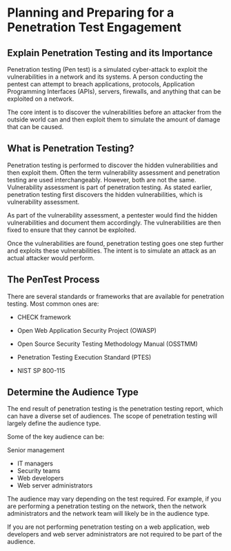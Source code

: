 # Planning and Preparing for a Penetration Test Engagement

## Explain Penetration Testing and its Importance

Penetration testing (Pen test) is a simulated cyber-attack to exploit the vulnerabilities in a network and its systems. A person conducting the pentest can attempt to breach applications, protocols, Application Programming Interfaces (APIs), servers, firewalls, and anything that can be exploited on a network.

The core intent is to discover the vulnerabilities before an attacker from the outside world can and then exploit them to simulate the amount of damage that can be caused.

## What is Penetration Testing?

Penetration testing is performed to discover the hidden vulnerabilities and then exploit them. Often the term vulnerability assessment and penetration testing are used interchangeably. However, both are not the same. Vulnerability assessment is part of penetration testing. As stated earlier, penetration testing first discovers the hidden vulnerabilities, which is vulnerability assessment.

As part of the vulnerability assessment, a pentester would find the hidden vulnerabilities and document them accordingly. The vulnerabilities are then fixed to ensure that they cannot be exploited.

Once the vulnerabilities are found, penetration testing goes one step further and exploits these vulnerabilities. The intent is to simulate an attack as an actual attacker would perform.

## The PenTest Process
There are several standards or frameworks that are available for penetration testing. Most common ones are:

* CHECK framework

* Open Web Application Security Project (OWASP)

* Open Source Security Testing Methodology Manual (OSSTMM)

* Penetration Testing Execution Standard (PTES)

* NIST SP 800-115

## Determine the Audience Type
The end result of penetration testing is the penetration testing report, which can have a diverse set of audiences. The scope of penetration testing will largely define the audience type.

Some of the key audience can be:

Senior management
* IT managers
* Security teams
* Web developers
* Web server administrators

The audience may vary depending on the test required. For example, if you are performing a penetration testing on the network, then the network administrators and the network team will likely be in the audience type.

If you are not performing penetration testing on a web application, web developers and web server administrators are not required to be part of the audience.